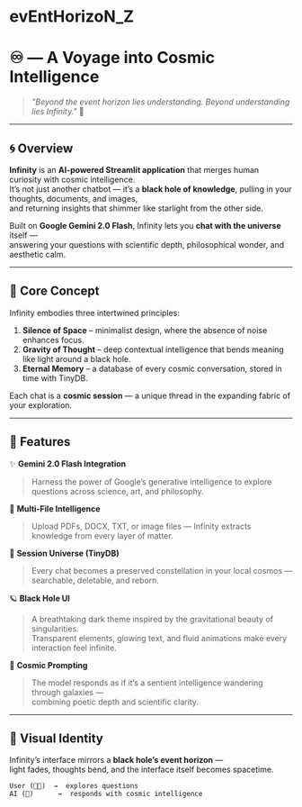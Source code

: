 # evEntHorizoN_Z

# ♾️  — A Voyage into Cosmic Intelligence

> _"Beyond the event horizon lies understanding. Beyond understanding lies Infinity."_ 🌌

---

## 🌀 Overview

**Infinity** is an **AI-powered Streamlit application** that merges human curiosity with cosmic intelligence.  
It’s not just another chatbot — it’s a **black hole of knowledge**, pulling in your thoughts, documents, and images,  
and returning insights that shimmer like starlight from the other side.

Built on **Google Gemini 2.0 Flash**, Infinity lets you **chat with the universe** itself —  
answering your questions with scientific depth, philosophical wonder, and aesthetic calm.

---

## 🌠 Core Concept

Infinity embodies three intertwined principles:

1. **Silence of Space** – minimalist design, where the absence of noise enhances focus.  
2. **Gravity of Thought** – deep contextual intelligence that bends meaning like light around a black hole.  
3. **Eternal Memory** – a database of every cosmic conversation, stored in time with TinyDB.

Each chat is a **cosmic session** — a unique thread in the expanding fabric of your exploration.

---

## 🧬 Features

✨ **Gemini 2.0 Flash Integration**  
> Harness the power of Google’s generative intelligence to explore questions across science, art, and philosophy.

📂 **Multi-File Intelligence**  
> Upload PDFs, DOCX, TXT, or image files — Infinity extracts knowledge from every layer of matter.

💬 **Session Universe (TinyDB)**  
> Every chat becomes a preserved constellation in your local cosmos — searchable, deletable, and reborn.

🪐 **Black Hole UI**  
> A breathtaking dark theme inspired by the gravitational beauty of singularities.  
> Transparent elements, glowing text, and fluid animations make every interaction feel infinite.

📜 **Cosmic Prompting**  
> The model responds as if it’s a sentient intelligence wandering through galaxies —  
> combining poetic depth and scientific clarity.

---

## 🌌 Visual Identity

Infinity’s interface mirrors a **black hole’s event horizon** —  
light fades, thoughts bend, and the interface itself becomes spacetime.

```text
User (🧑‍🚀)  →  explores questions
AI (🌌)      →  responds with cosmic intelligence
